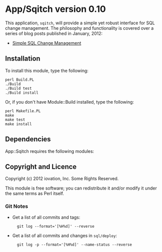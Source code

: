 App/Sqitch version 0.10
=======================

This application, `sqitch`, will provide a simple yet robust interface for SQL
change management. The philosophy and functionality is covered over a series
of blog posts published in January, 2012:

* [Simple SQL Change Management](http://justatheory.com/computers/databases/simple-sql-change-management.html)

Installation
------------

To install this module, type the following:

    perl Build.PL
    ./Build
    ./Build test
    ./Build install

Or, if you don't have Module::Build installed, type the following:

    perl Makefile.PL
    make
    make test
    make install

Dependencies
------------

App::Sqitch requires the following modules:



Copyright and Licence
---------------------

Copyright (c) 2012 iovation, Inc. Some Rights Reserved.

This module is free software; you can redistribute it and/or modify it under
the same terms as Perl itself.

### Git Notes ###

* Get a list of all commits and tags:

        git log --format='[%H%d]' --reverse

* Get a list of all commits and changes in `sql/deploy`:

        git log -p --format='[%H%d]' --name-status --reverse

